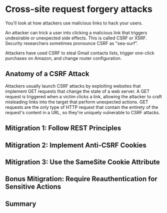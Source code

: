 # Cross-site request forgery attacks

You'll look at how attackers use malicious links to hack your users.

An attacker can trick a user into clicking a malicious link that triggers undesirable or unexpected side effects. This is called CSRF or XSRF. Security researchers sometimes pronounce CSRF as "sea-surf".

Attackers have used CSRF to steal Gmail contacts lists, trigger one-click purchases on Amazon, and change router configuration.

## Anatomy of a CSRF Attack

Attackers usually launch CSRF attacks by exploiting websites that implement GET requests that change the state of a web server. A GET request is triggered when a victim clicks a link, allowing the attacker to craft misleading links into the target that perform unexpected actions. GET requests are the only type of HTTP request that contain the entirety of the request's content in a URL, so they're uniquely vulnerable to CSRF attacks.

## Mitigration 1: Follow REST Principles

## Mitigration 2: Implement Anti-CSRF Cookies

## Mitigration 3: Use the SameSite Cookie Attribute

## Bonus Mitigration: Require Reauthentication for Sensitive Actions

## Summary
